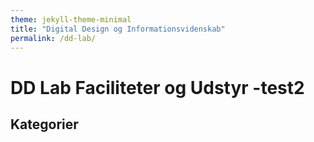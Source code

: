```yaml
---
theme: jekyll-theme-minimal
title: "Digital Design og Informationsvidenskab"
permalink: /dd-lab/
---
```


# DD Lab Faciliteter og Udstyr -test2

## Kategorier

<section id="tabelsetup"></section>

<script type="text/javascript">
var txtFile = new XMLHttpRequest();
txtFile.onload = function() {
    allText = txtFile.responseText;
    allTextLines = allText.split(/\r\n|\n/);
    var overskrift = "overskrift";
    for(var i = 1; i < allTextLines.length-1; i++) {
      elements = allTextLines[i].split(";");
      if (elements[0] === overskrift){
        document.getElementById("tabelsetup").innerHTML += '<a href="#' + i + '">' + elements[1] + '</a><br/>';
      }
    }
    document.getElementById("tabelsetup").innerHTML += '<br/><hr>';

    for(var i = 1; i < allTextLines.length-1; i++) {
        elements = allTextLines[i].split(";");
        if (elements[0] === overskrift){
          document.getElementById("tabelsetup").innerHTML += '<br/><h1 id=' + i + '><u>' + elements[1] + '</u></h1>';
        } else {
          document.getElementById("tabelsetup").innerHTML += '<h3>' + elements[0] + '</h3>';
          if(elements[1].includes("http")){
            document.getElementById("tabelsetup").innerHTML += '<br/><table><tr><td width="50%">' + '<img src="' + elements[1] + '" alt="' + elements[0] + '"' + 'style="width: 200px;" /></td> <td width="50%"><p>' + elements[2] + '<br/><b>' + elements[3]; + '</b></p></td></tr></table><br/>';
          } else {
            document.getElementById("tabelsetup").innerHTML += '<br/><table><tr><td width="50%">' + '<img src="/assets/dd-lab/' + elements[1] + '" alt="' + elements[0] + '"' + 'style="width: 200px;" /></td> <td width="50%"><p>' + elements[2] + '<br/><b>' + elements[3]; + '</b></p></td></tr></table><br/>';
          }
        }

    }
}

txtFile.open("get", "DDLabTabel.csv", true);
txtFile.send();
</script>
